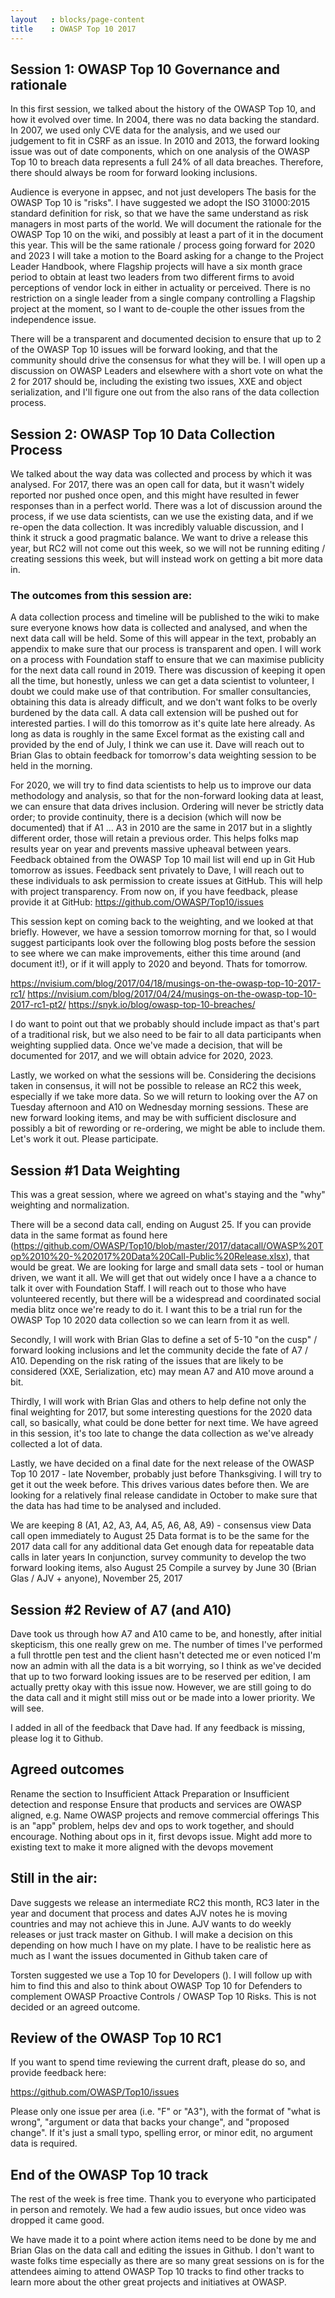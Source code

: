 ```yaml
---
layout   : blocks/page-content
title    : OWASP Top 10 2017
---
```



## Session 1: OWASP Top 10 Governance and rationale

In this first session, we talked about the history of the OWASP Top 10, and how it evolved over time. In 2004, there was no data backing the standard. In 2007, we used only CVE data for the analysis, and we used our judgement to fit in CSRF as an issue. In 2010 and 2013, the forward looking issue was out of date components, which on one analysis of the OWASP Top 10 to breach data represents a full 24% of all data breaches. Therefore, there should always be room for forward looking inclusions.

Audience is everyone in appsec, and not just developers
The basis for the OWASP Top 10 is "risks". I have suggested we adopt the ISO 31000:2015 standard definition for risk, so that we have the same understand as risk managers in most parts of the world.
We will document the rationale for the OWASP Top 10 on the wiki, and possibly at least a part of it in the document this year. This will be the same rationale / process going forward for 2020 and 2023
I will take a motion to the Board asking for a change to the Project Leader Handbook, where Flagship projects will have a six month grace period to obtain at least two leaders from two different firms to avoid perceptions of vendor lock in either in actuality or perceived. There is no restriction on a single leader from a single company controlling a Flagship project at the moment, so I want to de-couple the other issues from the independence issue.

There will be a transparent and documented decision to ensure that up to 2 of the OWASP Top 10 issues will be forward looking, and that the community should drive the consensus for what they will be. I will open up a discussion on OWASP Leaders and elsewhere with a short vote on what the 2 for 2017 should be, including the existing two issues, XXE and object serialization, and I'll figure one out from the also rans of the data collection process.

## Session 2: OWASP Top 10 Data Collection Process

We talked about the way data was collected and process by which it was analysed. For 2017, there was an open call for data, but it wasn't widely reported nor pushed once open, and this might have resulted in fewer responses than in a perfect world. There was a lot of discussion around the process, if we use data scientists, can we use the existing data, and if we re-open the data collection. It was incredibly valuable discussion, and I think it struck a good pragmatic balance. We want to drive a release this year, but RC2 will not come out this week, so we will not be running editing / creating sessions this week, but will instead work on getting a bit more data in.

### The outcomes from this session are:
A data collection process and timeline will be published to the wiki to make sure everyone knows how data is collected and analysed, and when the next data call will be held. Some of this will appear in the text, probably an appendix to make sure that our process is transparent and open.
I will work on a process with Foundation staff to ensure that we can maximise publicity for the next data call round in 2019. There was discussion of keeping it open all the time, but honestly, unless we can get a data scientist to volunteer, I doubt we could make use of that contribution. For smaller consultancies, obtaining this data is already difficult, and we don't want folks to be overly burdened by the data call.
A data call extension will be pushed out for interested parties. I will do this tomorrow as it's quite late here already. As long as data is roughly in the same Excel format as the existing call and provided by the end of July, I think we can use it.
Dave will reach out to Brian Glas to obtain feedback for tomorrow's data weighting session to be held in the morning.

For 2020, we will try to find data scientists to help us to improve our data methodology and analysis, so that for the non-forward looking data at least, we can ensure that data drives inclusion.
Ordering will never be strictly data order; to provide continuity, there is a decision (which will now be documented) that if A1 ... A3 in 2010 are the same in 2017 but in a slightly different order, those will retain a previous order. This helps folks map results year on year and prevents massive upheaval between years.
Feedback obtained from the OWASP Top 10 mail list will end up in Git Hub tomorrow as issues. Feedback sent privately to Dave, I will reach out to these individuals to ask permission to create issues at GitHub. This will help with project transparency. From now on, if you have feedback, please provide it at GitHub: https://github.com/OWASP/Top10/issues

This session kept on coming back to the weighting, and we looked at that briefly. However, we have a session tomorrow morning for that, so I would suggest participants look over the following blog posts before the session to see where we can make improvements, either this time around (and document it!), or if it will apply to 2020 and beyond. Thats for tomorrow.

https://nvisium.com/blog/2017/04/18/musings-on-the-owasp-top-10-2017-rc1/
https://nvisium.com/blog/2017/04/24/musings-on-the-owasp-top-10-2017-rc1-pt2/
https://snyk.io/blog/owasp-top-10-breaches/

I do want to point out that we probably should include impact as that's part of a traditional risk, but we also need to be fair to all data participants when weighting supplied data. Once we've made a decision, that will be documented for 2017, and we will obtain advice for 2020, 2023.

Lastly, we worked on what the sessions will be. Considering the decisions taken in consensus, it will not be possible to release an RC2 this week, especially if we take more data. So we will return to looking over the A7 on Tuesday afternoon and A10 on Wednesday morning sessions. These are new forward looking items, and may be with sufficient disclosure and possibly a bit of rewording or re-ordering, we might be able to include them. Let's work it out. Please participate.


## Session #1  Data Weighting

This was a great session, where we agreed on what's staying and the "why" weighting and normalization.

There will be a second data call, ending on August 25. If you can provide data in the same format as found here (https://github.com/OWASP/Top10/blob/master/2017/datacall/OWASP%20Top%2010%20-%202017%20Data%20Call-Public%20Release.xlsx), that would be great. We are looking for large and small data sets - tool or human driven, we want it all. We will get that out widely once I have a a chance to talk it over with Foundation Staff. I will reach out to those who have volunteered recently, but there will be a widespread and coordinated social media blitz once we're ready to do it. I want this to be a trial run for the OWASP Top 10 2020 data collection so we can learn from it as well.

Secondly, I will work with Brian Glas to define a set of 5-10 "on the cusp" / forward looking inclusions and let the community decide the fate of A7 / A10. Depending on the risk rating of the issues that are likely to be considered (XXE, Serialization, etc) may mean A7 and A10 move around a bit.

Thirdly, I will work with Brian Glas and others to help define not only the final weighting for 2017, but some interesting questions for the 2020 data call, so basically, what could be done better for next time. We have agreed in this session, it's too late to change the data collection as we've already collected a lot of data.

Lastly, we have decided on a final date for the next release of the OWASP Top 10 2017 - late November, probably just before Thanksgiving. I will try to get it out the week before. This drives various dates before then. We are looking for a relatively final release candidate in October to make sure that the data has had time to be analysed and included.

We are keeping 8 (A1, A2, A3, A4, A5, A6, A8, A9) - consensus view
Data call open immediately to August 25
Data format is to be the same for the 2017 data call for any additional data
Get enough data for repeatable data calls in later years
In conjunction, survey community to develop the two forward looking items, also August 25
Compile a survey by June 30 (Brian Glas / AJV + anyone),
November 25, 2017


## Session #2 Review of A7 (and A10)

Dave took us through how A7 and A10 came to be, and honestly, after initial skepticism, this one really grew on me. The number of times I've performed a full throttle pen test and the client hasn't detected me or even noticed I'm now an admin with all the data is a bit worrying, so I think as we've decided that up to two forward looking issues are to be reserved per edition, I am actually pretty okay with this issue now. However, we are still going to do the data call and it might still miss out or be made into a lower priority. We will see.

I added in all of the feedback that Dave had. If any feedback is missing, please log it to Github.

## Agreed outcomes
Rename the section to Insufficient Attack Preparation or Insufficient detection and response
Ensure that products and services are OWASP aligned, e.g. Name OWASP projects and remove commercial offerings
This is an "app" problem, helps dev and ops to work together, and should encourage. Nothing about ops in it, first devops issue. Might add more to existing text to make it more aligned with the devops movement

## Still in the air:
Dave suggests we release an intermediate RC2 this month, RC3 later in the year and document that process and dates
AJV notes he is moving countries and may not achieve this in June. AJV wants to do weekly releases or just track master on Github.
I will make a decision on this depending on how much I have on my plate. I have to be realistic here as much as I want the issues documented in Github taken care of

Torsten suggested we use a Top 10 for Developers (). I will follow up with him to find this and also to think about OWASP Top 10 for Defenders to complement OWASP Proactive Controls / OWASP Top 10 Risks. This is not decided or an agreed outcome.

## Review of the OWASP Top 10 RC1

If you want to spend time reviewing the current draft, please do so, and provide feedback here:

https://github.com/OWASP/Top10/issues

Please only one issue per area (i.e. "F" or "A3"), with the format of "what is wrong", "argument or data that backs your change", and "proposed change". If it's just a small typo, spelling error, or minor edit, no argument data is required.  


## End of the OWASP Top 10 track

The rest of the week is free time. Thank you to everyone who participated in person and remotely. We had a few audio issues, but once video was dropped it came good.

We have made it to a point where action items need to be done by me and Brian Glas on the data call and editing the issues in Github. I don't want to waste folks time especially as there are so many great sessions on is for the attendees aiming to attend OWASP Top 10 tracks to find other tracks to learn more about the other great projects and initiatives at OWASP.
